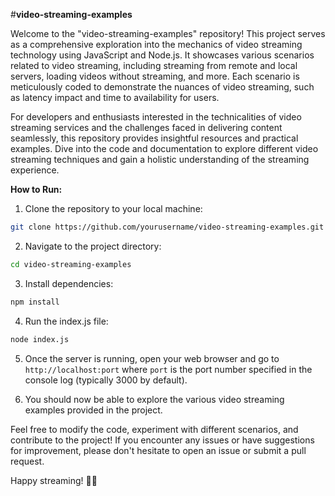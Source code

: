 #**video-streaming-examples**

Welcome to the "video-streaming-examples" repository! This project serves as a comprehensive exploration into the mechanics of video streaming technology using JavaScript and Node.js. It showcases various scenarios related to video streaming, including streaming from remote and local servers, loading videos without streaming, and more. Each scenario is meticulously coded to demonstrate the nuances of video streaming, such as latency impact and time to availability for users.

For developers and enthusiasts interested in the technicalities of video streaming services and the challenges faced in delivering content seamlessly, this repository provides insightful resources and practical examples. Dive into the code and documentation to explore different video streaming techniques and gain a holistic understanding of the streaming experience.

**How to Run:**

1. Clone the repository to your local machine:

```bash
git clone https://github.com/yourusername/video-streaming-examples.git
```

2. Navigate to the project directory:

```bash
cd video-streaming-examples
```

3. Install dependencies:

```bash
npm install
```

4. Run the index.js file:

```bash
node index.js
```

5. Once the server is running, open your web browser and go to `http://localhost:port` where `port` is the port number specified in the console log (typically 3000 by default).

6. You should now be able to explore the various video streaming examples provided in the project.

Feel free to modify the code, experiment with different scenarios, and contribute to the project! If you encounter any issues or have suggestions for improvement, please don't hesitate to open an issue or submit a pull request.

Happy streaming! 🎥🚀
